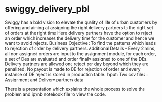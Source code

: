 # swiggy_delivery_pbl

Swiggy has a bold vision to elevate the quality of life of urban customers by offering and aiming at assigning the right delivery partners to the right set of orders at the right time
Here delivery partners have the option to reject an order which increases the delivery time for the customer and hence we want to avoid rejects.
Business Objective : To find the patterns which leads to rejection of order by delivery partners.
Additional Details – Every 2 mins, all non assigned orders are input to the assignment module, for each order, a set of Des are evaluated and order finally assigned to  one of the DEs. Delivery partners are allowed one reject per day beyond which they are penalized, No payout is made to DE for rejection of order and every instance of DE reject is stored in production table.
Input: Two csv files : Assignment and Delivery partners data

There is a presentation which explains the whole process to solve the problem and ipynb notebook file to view the code.
